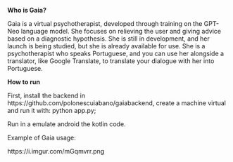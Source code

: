 <b>Who is Gaia?</b><p></p>
Gaia is a virtual psychotherapist, developed through training on the GPT-Neo language model. She focuses on relieving the user and giving advice based on a diagnostic hypothesis. She is still in development, and her launch is being studied, but she is already available for use. She is a psychotherapist who speaks Portuguese, and you can use her alongside a translator, like Google Translate, to translate your dialogue with her into Portuguese.
<p></p><b>How to run</b><p></p>
First, install the backend in https://github.com/polonescuiabano/gaiabackend, create a machine virtual and run it with: python app.py;
<p></p>Run in a emulate android the kotlin code.<p></p>

Example of Gaia usage:
<p></p>https://i.imgur.com/mGqmvrr.png
